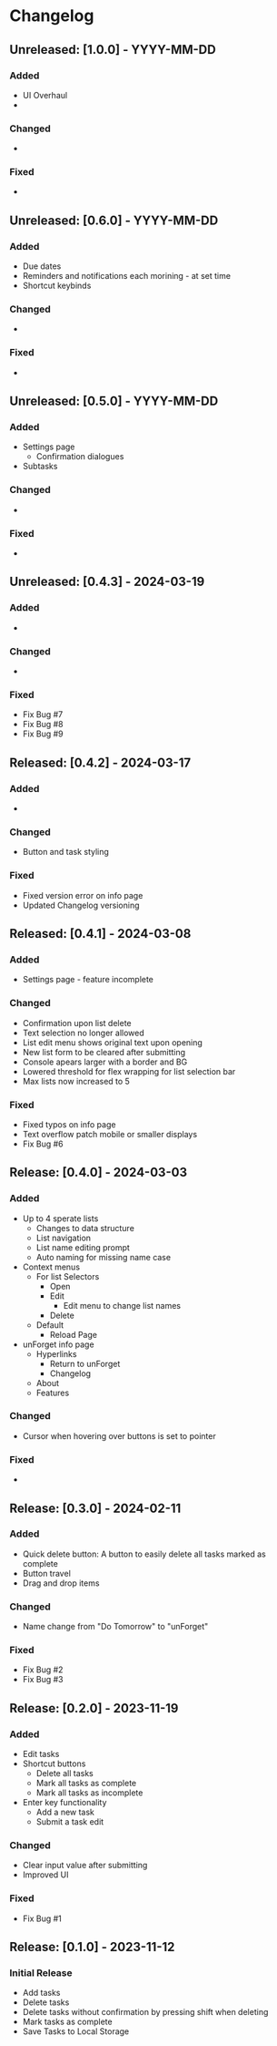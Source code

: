 # Changelog

## Unreleased: [1.0.0] - YYYY-MM-DD
### Added
- UI Overhaul
- 

### Changed
- 

### Fixed
- 

## Unreleased: [0.6.0] - YYYY-MM-DD
### Added
- Due dates
- Reminders and notifications each morining - at set time
- Shortcut keybinds

### Changed
- 

### Fixed
- 

## Unreleased: [0.5.0] - YYYY-MM-DD
### Added
- Settings page
    - Confirmation dialogues
- Subtasks

### Changed
- 

### Fixed
- 

## Unreleased: [0.4.3] - 2024-03-19
### Added
- 

### Changed
- 

### Fixed
- Fix Bug #7
- Fix Bug #8
- Fix Bug #9

## Released: [0.4.2] - 2024-03-17
### Added
- 

### Changed
- Button and task styling

### Fixed
- Fixed version error on info page
- Updated Changelog versioning

## Released: [0.4.1] - 2024-03-08
### Added
- Settings page - feature incomplete

### Changed
- Confirmation upon list delete
- Text selection no longer allowed
- List edit menu shows original text upon opening
- New list form to be cleared after submitting
- Console apears larger with a border and BG
- Lowered threshold for flex wrapping for list selection bar
- Max lists now increased to 5

### Fixed
- Fixed typos on info page
- Text overflow patch mobile or smaller displays
- Fix Bug #6

## Release: [0.4.0] - 2024-03-03
### Added
- Up to 4 sperate lists
    - Changes to data structure
    - List navigation
    - List name editing prompt
    - Auto naming for missing name case
- Context menus
    - For list Selectors
        - Open
        - Edit
            - Edit menu to change list names
        - Delete
    - Default
        - Reload Page
- unForget info page
    - Hyperlinks
        - Return to unForget
        - Changelog
    - About
    - Features

### Changed
- Cursor when hovering over buttons is set to pointer

### Fixed
-

## Release: [0.3.0] - 2024-02-11
### Added
- Quick delete button: A button to easily delete all tasks marked as complete
- Button travel
- Drag and drop items

### Changed
- Name change from "Do Tomorrow" to "unForget"

### Fixed
- Fix Bug #2
- Fix Bug #3

## Release: [0.2.0] - 2023-11-19
### Added
- Edit tasks
- Shortcut buttons
    - Delete all tasks
    - Mark all tasks as complete
    - Mark all tasks as incomplete
- Enter key functionality
    - Add a new task
    - Submit a task edit

### Changed
- Clear input value after submitting
- Improved UI

### Fixed
- Fix Bug #1

## Release: [0.1.0] - 2023-11-12
### Initial Release
- Add tasks
- Delete tasks
- Delete tasks without confirmation by pressing shift when deleting
- Mark tasks as complete
- Save Tasks to Local Storage

